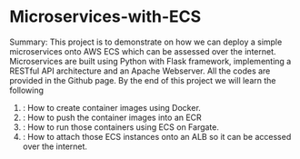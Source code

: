 # Microservices-with-ECS

Summary: 
This project is to demonstrate on how we can deploy a simple microservices onto AWS ECS which can be assessed over the internet. Microservices are built using Python with Flask framework, implementing a RESTful API architecture and an Apache Webserver. All the codes are provided in the Github page. By the end of this project we will learn the following 
1.	: How to create container images using Docker. 
2.	: How to push the container images into an ECR
3.	: How to run those containers using ECS on Fargate.
4.	: How to attach those ECS instances onto an ALB so it can be accessed over the internet. 
